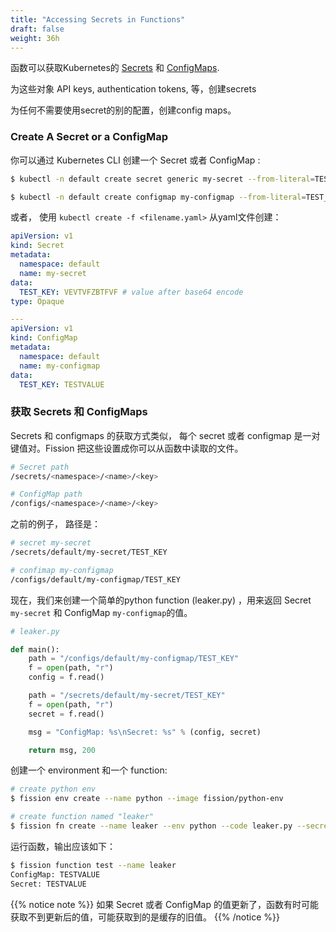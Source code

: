 ```yaml
---
title: "Accessing Secrets in Functions"
draft: false
weight: 36h
---
```


函数可以获取Kubernetes的
[Secrets](https://kubernetes.io/docs/concepts/configuration/secret/)
和
[ConfigMaps](https://kubernetes.io/docs/concepts/storage/volumes/#configmap).

为这些对象 API keys, authentication tokens, 等，创建secrets

为任何不需要使用secret的别的配置，创建config maps。

### Create A Secret or a ConfigMap

你可以通过 Kubernetes CLI 创建一个 Secret 或者 ConfigMap :

```bash
$ kubectl -n default create secret generic my-secret --from-literal=TEST_KEY="TESTVALUE"

$ kubectl -n default create configmap my-configmap --from-literal=TEST_KEY="TESTVALUE"
```

或者， 使用 `kubectl create -f <filename.yaml>` 从yaml文件创建：

```yaml
apiVersion: v1
kind: Secret
metadata:
  namespace: default
  name: my-secret
data:
  TEST_KEY: VEVTVFZBTFVF # value after base64 encode
type: Opaque

---
apiVersion: v1
kind: ConfigMap
metadata:
  namespace: default
  name: my-configmap
data:
  TEST_KEY: TESTVALUE
```

### 获取 Secrets 和 ConfigMaps

Secrets 和 configmaps 的获取方式类似，  每个 secret 或者
configmap 是一对键值对。Fission 把这些设置成你可以从函数中读取的文件。

```bash
# Secret path
/secrets/<namespace>/<name>/<key>

# ConfigMap path
/configs/<namespace>/<name>/<key>
```

之前的例子， 路径是：

```bash
# secret my-secret
/secrets/default/my-secret/TEST_KEY

# confimap my-configmap
/configs/default/my-configmap/TEST_KEY
```

现在，我们来创建一个简单的python function (leaker.py) ，用来返回 Secret `my-secret` 和 ConfigMap `my-configmap`的值。

```python
# leaker.py

def main():
    path = "/configs/default/my-configmap/TEST_KEY"
    f = open(path, "r")
    config = f.read()

    path = "/secrets/default/my-secret/TEST_KEY"
    f = open(path, "r")
    secret = f.read()

    msg = "ConfigMap: %s\nSecret: %s" % (config, secret)

    return msg, 200
```

创建一个 environment 和一个 function:

```bash
# create python env
$ fission env create --name python --image fission/python-env

# create function named "leaker"
$ fission fn create --name leaker --env python --code leaker.py --secret my-secret --configmap my-configmap
```

运行函数，输出应该如下：

```bash
$ fission function test --name leaker
ConfigMap: TESTVALUE
Secret: TESTVALUE
```

{{% notice note %}}
如果 Secret 或者 ConfigMap 的值更新了，函数有时可能获取不到更新后的值，可能获取到的是缓存的旧值。
{{% /notice %}}

